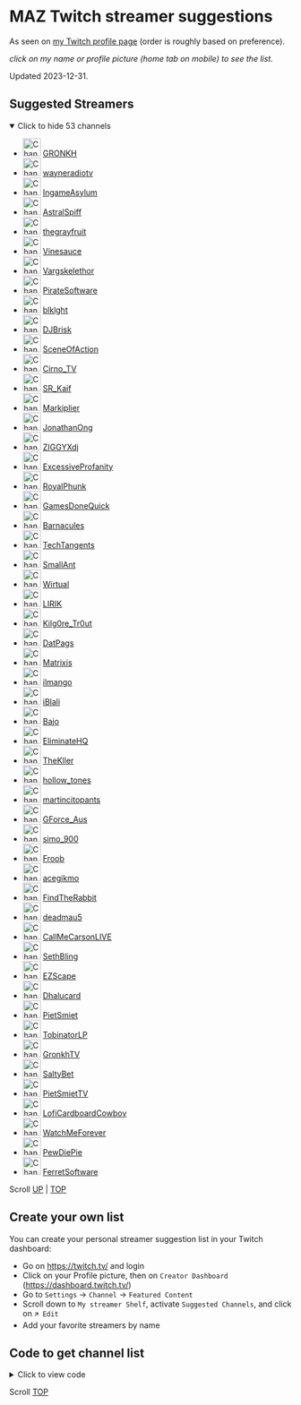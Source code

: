 # MAZ Twitch streamer suggestions

As seen on [my Twitch profile page](https://www.twitch.tv/maz01001 "MAZ01001") (order is roughly based on preference).

_click on my name or profile picture (home tab on mobile) to see the list._

Updated 2023-12-31.

## Suggested Streamers

<details open><summary>Click to hide 53 channels</summary>

- <img alt="Channel icon" title="Channel icon" height="32" src="https://static-cdn.jtvnw.net/jtv_user_pictures/gronkh-profile_image-76b34139eaa46bb5-300x300.png"> [GRONKH](https://twitch.tv/gronkh "Twitch - GRONKH")
- <img alt="Channel icon" title="Channel icon" height="32" src="https://static-cdn.jtvnw.net/jtv_user_pictures/bf214236-be86-43d7-b81b-b90d34189587-profile_image-300x300.png"> [wayneradiotv](https://twitch.tv/wayneradiotv "Twitch - wayneradiotv")
- <img alt="Channel icon" title="Channel icon" height="32" src="https://static-cdn.jtvnw.net/jtv_user_pictures/ingameasylum-profile_image-afe8cee3a26c08e1-300x300.png"> [IngameAsylum](https://twitch.tv/ingameasylum "Twitch - IngameAsylum")
- <img alt="Channel icon" title="Channel icon" height="32" src="https://static-cdn.jtvnw.net/jtv_user_pictures/36d5eba9-9a03-4d15-9aec-330b747571b7-profile_image-300x300.png"> [AstralSpiff](https://twitch.tv/astralspiff "Twitch - AstralSpiff")
- <img alt="Channel icon" title="Channel icon" height="32" src="https://static-cdn.jtvnw.net/jtv_user_pictures/cd175694-d793-4e7e-bbe3-facc507bc87d-profile_image-300x300.png"> [thegrayfruit](https://twitch.tv/thegrayfruit "Twitch - thegrayfruit")
- <img alt="Channel icon" title="Channel icon" height="32" src="https://static-cdn.jtvnw.net/jtv_user_pictures/b5dc0add-a5cc-47ea-8562-b23fee4b4267-profile_image-300x300.png"> [Vinesauce](https://twitch.tv/vinesauce "Twitch - Vinesauce")
- <img alt="Channel icon" title="Channel icon" height="32" src="https://static-cdn.jtvnw.net/jtv_user_pictures/7ffa27c6-68eb-44e6-91c1-8f8be4eb241d-profile_image-300x300.png"> [Vargskelethor](https://twitch.tv/vargskelethor "Twitch - Vargskelethor")
- <img alt="Channel icon" title="Channel icon" height="32" src="https://static-cdn.jtvnw.net/jtv_user_pictures/9a1edcb1-7d62-48ab-b071-1ef64ab0f629-profile_image-300x300.png"> [PirateSoftware](https://twitch.tv/piratesoftware "Twitch - PirateSoftware")
- <img alt="Channel icon" title="Channel icon" height="32" src="https://static-cdn.jtvnw.net/jtv_user_pictures/96b5f782-3db1-4d8e-abda-2fbf9489c14a-profile_image-300x300.png"> [blklght](https://twitch.tv/blklght "Twitch - blklght")
- <img alt="Channel icon" title="Channel icon" height="32" src="https://static-cdn.jtvnw.net/jtv_user_pictures/9702815d-08e2-4fb2-9c4b-3e9a0d34e646-profile_image-300x300.png"> [DJBrisk](https://twitch.tv/djbrisk "Twitch - DJBrisk")
- <img alt="Channel icon" title="Channel icon" height="32" src="https://static-cdn.jtvnw.net/jtv_user_pictures/84fb2102ab2e1e07-profile_image-300x300.png"> [SceneOfAction](https://twitch.tv/sceneofaction "Twitch - SceneOfAction")
- <img alt="Channel icon" title="Channel icon" height="32" src="https://static-cdn.jtvnw.net/jtv_user_pictures/96272bdd-6bef-44e0-8227-e2d58648fd87-profile_image-300x300.png"> [Cirno_TV](https://twitch.tv/cirno_tv "Twitch - Cirno_TV")
- <img alt="Channel icon" title="Channel icon" height="32" src="https://static-cdn.jtvnw.net/jtv_user_pictures/8d5be169-311e-4038-80ca-e52a893fa878-profile_image-300x300.png"> [SR_Kaif](https://twitch.tv/sr_kaif "Twitch - SR_Kaif")
- <img alt="Channel icon" title="Channel icon" height="32" src="https://static-cdn.jtvnw.net/jtv_user_pictures/markiplier-profile_image-b35002cc6d4c2daa-300x300.png"> [Markiplier](https://twitch.tv/markiplier "Twitch - Markiplier")
- <img alt="Channel icon" title="Channel icon" height="32" src="https://static-cdn.jtvnw.net/jtv_user_pictures/a5c1a4d5ce734700-profile_image-300x300.png"> [JonathanOng](https://twitch.tv/jonathanong "Twitch - JonathanOng")
- <img alt="Channel icon" title="Channel icon" height="32" src="https://static-cdn.jtvnw.net/jtv_user_pictures/0477cf96-8162-42ab-9e90-2d117d1e9464-profile_image-300x300.png"> [ZIGGYXdj](https://twitch.tv/ziggyxdj "Twitch - ZIGGYXdj")
- <img alt="Channel icon" title="Channel icon" height="32" src="https://static-cdn.jtvnw.net/jtv_user_pictures/4aecfd2a-dc86-4a9f-8323-2aab3463536c-profile_image-300x300.png"> [ExcessiveProfanity](https://twitch.tv/excessiveprofanity "Twitch - ExcessiveProfanity")
- <img alt="Channel icon" title="Channel icon" height="32" src="https://static-cdn.jtvnw.net/jtv_user_pictures/royalphunk-profile_image-e0387b24f32b5cfe-300x300.jpeg"> [RoyalPhunk](https://twitch.tv/royalphunk "Twitch - RoyalPhunk")
- <img alt="Channel icon" title="Channel icon" height="32" src="https://static-cdn.jtvnw.net/jtv_user_pictures/b3fc1f16-0818-4121-8711-c31b9469bc21-profile_image-300x300.png"> [GamesDoneQuick](https://twitch.tv/gamesdonequick "Twitch - GamesDoneQuick")
- <img alt="Channel icon" title="Channel icon" height="32" src="https://static-cdn.jtvnw.net/jtv_user_pictures/barnacules-profile_image-6c04902761361e1e-300x300.jpeg"> [Barnacules](https://twitch.tv/barnacules "Twitch - Barnacules")
- <img alt="Channel icon" title="Channel icon" height="32" src="https://static-cdn.jtvnw.net/jtv_user_pictures/b99fed3d-29e1-4a7e-8113-52d99b326a40-profile_image-300x300.png"> [TechTangents](https://twitch.tv/techtangents "Twitch - TechTangents")
- <img alt="Channel icon" title="Channel icon" height="32" src="https://static-cdn.jtvnw.net/jtv_user_pictures/90591f72-6bf7-48c9-8dae-04ba6aeb906a-profile_image-300x300.png"> [SmallAnt](https://twitch.tv/smallant "Twitch - SmallAnt")
- <img alt="Channel icon" title="Channel icon" height="32" src="https://static-cdn.jtvnw.net/jtv_user_pictures/20ce0b57-c04e-48ea-9dd0-64962b11cb29-profile_image-300x300.png"> [Wirtual](https://twitch.tv/wirtual "Twitch - Wirtual")
- <img alt="Channel icon" title="Channel icon" height="32" src="https://static-cdn.jtvnw.net/jtv_user_pictures/38e925fc-0b07-4e1e-82e2-6639e01344f3-profile_image-300x300.png"> [LIRIK](https://twitch.tv/lirik "Twitch - LIRIK")
- <img alt="Channel icon" title="Channel icon" height="32" src="https://static-cdn.jtvnw.net/jtv_user_pictures/kilg0re_tr0ut-profile_image-c7626d3c48d641aa-300x300.jpeg"> [Kilg0re_Tr0ut](https://twitch.tv/kilg0re_tr0ut "Twitch - Kilg0re_Tr0ut")
- <img alt="Channel icon" title="Channel icon" height="32" src="https://static-cdn.jtvnw.net/jtv_user_pictures/datpags-profile_image-684ba086936cf3e6-300x300.jpeg"> [DatPags](https://twitch.tv/datpags "Twitch - DatPags")
- <img alt="Channel icon" title="Channel icon" height="32" src="https://static-cdn.jtvnw.net/jtv_user_pictures/9804fd5a-2981-41f2-baa2-9d854486cf61-profile_image-300x300.png"> [Matrixis](https://twitch.tv/matrixis "Twitch - Matrixis")
- <img alt="Channel icon" title="Channel icon" height="32" src="https://static-cdn.jtvnw.net/jtv_user_pictures/9b952155-bdc1-44d2-b948-202034be2c08-profile_image-300x300.png"> [ilmango](https://twitch.tv/ilmango "Twitch - ilmango")
- <img alt="Channel icon" title="Channel icon" height="32" src="https://static-cdn.jtvnw.net/jtv_user_pictures/630e825b-12b1-4bbc-af14-496b8df2d4aa-profile_image-300x300.png"> [iBlali](https://twitch.tv/iblali "Twitch - iBlali")
- <img alt="Channel icon" title="Channel icon" height="32" src="https://static-cdn.jtvnw.net/jtv_user_pictures/4ee8e8bd-631a-49da-bd13-71c439876c52-profile_image-300x300.png"> [Bajo](https://twitch.tv/bajo "Twitch - Bajo")
- <img alt="Channel icon" title="Channel icon" height="32" src="https://static-cdn.jtvnw.net/jtv_user_pictures/1c4f4d86-ee38-4247-9a93-30dd4b9e039a-profile_image-300x300.png"> [EliminateHQ](https://twitch.tv/eliminatehq "Twitch - EliminateHQ")
- <img alt="Channel icon" title="Channel icon" height="32" src="https://static-cdn.jtvnw.net/jtv_user_pictures/thekller-profile_image-7e743585b8ffbb39-300x300.jpeg"> [TheKller](https://twitch.tv/thekller "Twitch - TheKller")
- <img alt="Channel icon" title="Channel icon" height="32" src="https://static-cdn.jtvnw.net/jtv_user_pictures/f55efd1e-ffb1-4da6-9675-900116a54901-profile_image-300x300.png"> [hollow_tones](https://twitch.tv/hollow_tones "Twitch - hollow_tones")
- <img alt="Channel icon" title="Channel icon" height="32" src="https://static-cdn.jtvnw.net/jtv_user_pictures/e8bc8c17-339e-4455-aab0-66e3f74a9abc-profile_image-300x300.png"> [martincitopants](https://twitch.tv/martincitopants "Twitch - martincitopants")
- <img alt="Channel icon" title="Channel icon" height="32" src="https://static-cdn.jtvnw.net/jtv_user_pictures/8e051a26-051f-4abe-bcfa-e13a5d13fad0-profile_image-300x300.png"> [GForce_Aus](https://twitch.tv/gforce_aus "Twitch - GForce_Aus")
- <img alt="Channel icon" title="Channel icon" height="32" src="https://static-cdn.jtvnw.net/jtv_user_pictures/42e306e4-9837-4e65-8a0e-de5a37be5c85-profile_image-300x300.png"> [simo_900](https://twitch.tv/simo_900 "Twitch - simo_900")
- <img alt="Channel icon" title="Channel icon" height="32" src="https://static-cdn.jtvnw.net/jtv_user_pictures/froob-profile_image-24e0f8c6bbf590c1-300x300.png"> [Froob](https://twitch.tv/froob "Twitch - Froob")
- <img alt="Channel icon" title="Channel icon" height="32" src="https://static-cdn.jtvnw.net/jtv_user_pictures/f147a77d-9ec5-4bf2-b340-af23cacf8995-profile_image-300x300.png"> [acegikmo](https://twitch.tv/acegikmo "Twitch - acegikmo")
- <img alt="Channel icon" title="Channel icon" height="32" src="https://static-cdn.jtvnw.net/jtv_user_pictures/f6771010-d441-445a-8bed-17e5f34fbeaf-profile_image-300x300.jpeg"> [FindTheRabbit](https://twitch.tv/findtherabbit "Twitch - FindTheRabbit")
- <img alt="Channel icon" title="Channel icon" height="32" src="https://static-cdn.jtvnw.net/jtv_user_pictures/deadmau5-profile_image-ee72d3d05d3b99a8-300x300.jpeg"> [deadmau5](https://twitch.tv/deadmau5 "Twitch - deadmau5")
- <img alt="Channel icon" title="Channel icon" height="32" src="https://static-cdn.jtvnw.net/jtv_user_pictures/212e589f-679f-4ffb-bf86-46dce09f9d75-profile_image-300x300.png"> [CallMeCarsonLIVE](https://twitch.tv/callmecarsonlive "Twitch - CallMeCarsonLIVE")
- <img alt="Channel icon" title="Channel icon" height="32" src="https://static-cdn.jtvnw.net/jtv_user_pictures/4cb8f82c-362d-4c30-b73e-827a0199b347-profile_image-300x300.png"> [SethBling](https://twitch.tv/sethbling "Twitch - SethBling")
- <img alt="Channel icon" title="Channel icon" height="32" src="https://static-cdn.jtvnw.net/jtv_user_pictures/ezscape-profile_image-6f6e49d4de544c5b-300x300.png"> [EZScape](https://twitch.tv/ezscape "Twitch - EZScape")
- <img alt="Channel icon" title="Channel icon" height="32" src="https://static-cdn.jtvnw.net/jtv_user_pictures/38de6498-aba3-45c5-8b99-646a0472d861-profile_image-300x300.png"> [Dhalucard](https://twitch.tv/dhalucard "Twitch - Dhalucard")
- <img alt="Channel icon" title="Channel icon" height="32" src="https://static-cdn.jtvnw.net/jtv_user_pictures/f1518fb2-01a7-4414-b34d-e2842d20cbef-profile_image-300x300.png"> [PietSmiet](https://twitch.tv/pietsmiet "Twitch - PietSmiet")
- <img alt="Channel icon" title="Channel icon" height="32" src="https://static-cdn.jtvnw.net/jtv_user_pictures/a1e0cbdc-f7e3-4a2d-9f70-95665044402e-profile_image-300x300.png"> [TobinatorLP](https://twitch.tv/tobinatorlp "Twitch - TobinatorLP")
- <img alt="Channel icon" title="Channel icon" height="32" src="https://static-cdn.jtvnw.net/jtv_user_pictures/199ad016-0034-4571-b559-d98bc35c838c-profile_image-300x300.png"> [GronkhTV](https://twitch.tv/gronkhtv "Twitch - GronkhTV")
- <img alt="Channel icon" title="Channel icon" height="32" src="https://static-cdn.jtvnw.net/jtv_user_pictures/saltybet-profile_image-cef729d6b1b807ce-300x300.png"> [SaltyBet](https://twitch.tv/saltybet "Twitch - SaltyBet")
- <img alt="Channel icon" title="Channel icon" height="32" src="https://static-cdn.jtvnw.net/jtv_user_pictures/pietsmiettv-profile_image-5ba14c228108bcb1-300x300.jpeg"> [PietSmietTV](https://twitch.tv/pietsmiettv "Twitch - PietSmietTV")
- <img alt="Channel icon" title="Channel icon" height="32" src="https://static-cdn.jtvnw.net/jtv_user_pictures/382115ce-619a-4d50-9c16-0da4c992eeec-profile_image-300x300.png"> [LofiCardboardCowboy](https://twitch.tv/loficardboardcowboy "Twitch - LofiCardboardCowboy")
- <img alt="Channel icon" title="Channel icon" height="32" src="https://static-cdn.jtvnw.net/jtv_user_pictures/b6a5aa99-904b-47a1-b0aa-ed03d29f553c-profile_image-300x300.png"> [WatchMeForever](https://twitch.tv/watchmeforever "Twitch - WatchMeForever")
- <img alt="Channel icon" title="Channel icon" height="32" src="https://static-cdn.jtvnw.net/jtv_user_pictures/fb3a0d41-4cd4-4d2c-9c1c-8d49c195b4a2-profile_image-300x300.png"> [PewDiePie](https://twitch.tv/pewdiepie "Twitch - PewDiePie")
- <img alt="Channel icon" title="Channel icon" height="32" src="https://static-cdn.jtvnw.net/jtv_user_pictures/53fbddc4-9400-4b4e-91c1-87ede9229b66-profile_image-300x300.png"> [FerretSoftware](https://twitch.tv/ferretsoftware "Twitch - FerretSoftware")

</details>

Scroll [UP](#suggested-streamers "Scroll to start of section: Suggested Streamers")
    | [TOP](#maz-twitch-streamer-suggestions "Scroll to top of document: MAZ Twitch streamer suggestions")

## Create your own list

You can create your personal streamer suggestion list in your Twitch dashboard:

- Go on <https://twitch.tv/> and login
- Click on your Profile picture, then on `Creator Dashboard` (<https://dashboard.twitch.tv/>)
- Go to `Settings` → `Channel` → `Featured Content`
- Scroll down to `My streamer Shelf`, activate `Suggested Channels`, and click on `🡭 Edit`
- Add your favorite streamers by name

## Code to get channel list

<details><summary>Click to view code</summary>

Navigate to Suggested Channels page as seen [above](#create-your-own-list "Scroll up to section Create your own list")
and make sure the entire list is loaded by scrolling all the way down.

Then, open developer-consople [F12] and copy-paste the following code:

```javascript
(()=>{//~ copy suggested channels list as markdown
    "use strict";
    const list=Array.prototype.map.call(
        document.querySelectorAll("div.autohost-list-edit ul>div.autohost-list-item"),
        item=>(streamer=>`- <img alt="Channel icon" title="Channel icon" height="32" src="${item.querySelector("img").src}"> [${streamer}](https://twitch.tv/${streamer.toLowerCase()} "Twitch - ${streamer}")`)(item.querySelector("span").textContent)
    );
    console.log("Found %i channels",list.length);
    return(markdown=>window.copy?(window.copy(markdown),"markdown copied"):markdown)(`## Suggested Streamers\n\n<details open><summary>Click to hide ${list.length} channels</summary>\n\n${list.join("\n")}\n\n</details>`);
})();
```

It copies (or prints out) the entire list formatted as markdown, including the amount of channels (exactly like the list here).

</details>

Scroll [TOP](#maz-twitch-streamer-suggestions "Scroll to top of document: MAZ Twitch streamer suggestions")
